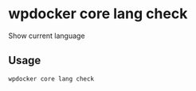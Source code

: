 # wpdocker core lang check

Show current language

## Usage

```bash
wpdocker core lang check
```


